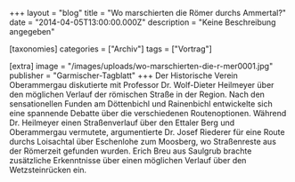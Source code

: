 +++
layout = "blog"
title = "Wo marschierten die Römer durchs Ammertal?"
date = "2014-04-05T13:00:00.000Z"
description = "Keine Beschreibung angegeben"

[taxonomies]
categories = ["Archiv"]
tags = ["Vortrag"]

[extra]
image = "/images/uploads/wo-marschierten-die-r-mer0001.jpg"
publisher = "Garmischer-Tagblatt"
+++
Der Historische Verein Oberammergau diskutierte mit Professor Dr. Wolf-Dieter Heilmeyer über den möglichen Verlauf der römischen Straße in der Region. Nach den sensationellen Funden am Döttenbichl und Rainenbichl entwickelte sich eine spannende Debatte über die verschiedenen Routenoptionen. Während Dr. Heilmeyer einen Straßenverlauf über den Ettaler Berg und Oberammergau vermutete, argumentierte Dr. Josef Riederer für eine Route durchs Loisachtal über Eschenlohe zum Moosberg, wo Straßenreste aus der Römerzeit gefunden wurden. Erich Breu aus Saulgrub brachte zusätzliche Erkenntnisse über einen möglichen Verlauf über den Wetzsteinrücken ein.
